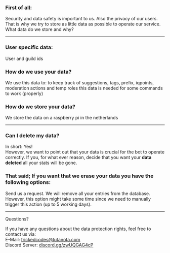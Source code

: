 ### First of all:

Security and data safety is important to us. Also the privacy of our users. That is why we try to store as little data as possible to operate our service.
What data do we store and why?

---

### User specific data:

User and guild ids

### How do we use your data?

We use this data to:
to keep track of suggestions, tags, prefix, iqpoints, moderation actions and temp roles this data is needed for some commands to work (properly)

### How do we store your data?

We store the data on a raspberry pi in the netherlands

---

### Can I delete my data?

In short: Yes!  
However, we want to point out that your data is crucial for the bot to operate correctly. If you, for what ever reason, decide that you want your **data deleted** all your stats will be gone.

### That said; If you want that we erase your data you have the following options:

Send us a request. We will remove all your entries from the database. However, this option might take some time since we need to manually trigger this action (up to 5 working days).

---

Questions?

If you have any questions about the data protection rights, feel free to contact us via:  
E-Mail: trickedcodes@tutanota.com  
Discord Server: [discord.gg/zwUQGAG4cP](https://discord.gg/zwUQGAG4cP)